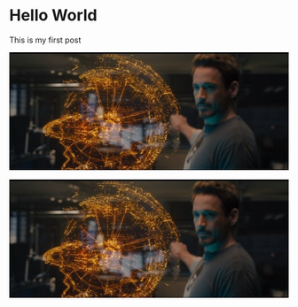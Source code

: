 # Hello World

This is my first post

![I Am Tony Stark](images/WhatsappDP.jpeg)

<img src="images/WhatsappDP.jpeg" alt="My logo"/>

